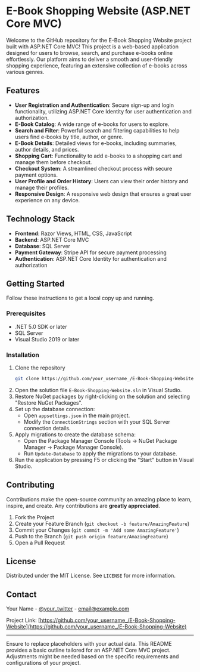 # E-Book Shopping Website (ASP.NET Core MVC)

Welcome to the GitHub repository for the E-Book Shopping Website project built with ASP.NET Core MVC! This project is a web-based application designed for users to browse, search, and purchase e-books online effortlessly. Our platform aims to deliver a smooth and user-friendly shopping experience, featuring an extensive collection of e-books across various genres.

## Features

- **User Registration and Authentication**: Secure sign-up and login functionality, utilizing ASP.NET Core Identity for user authentication and authorization.
- **E-Book Catalog**: A wide range of e-books for users to explore.
- **Search and Filter**: Powerful search and filtering capabilities to help users find e-books by title, author, or genre.
- **E-Book Details**: Detailed views for e-books, including summaries, author details, and prices.
- **Shopping Cart**: Functionality to add e-books to a shopping cart and manage them before checkout.
- **Checkout System**: A streamlined checkout process with secure payment options.
- **User Profile and Order History**: Users can view their order history and manage their profiles.
- **Responsive Design**: A responsive web design that ensures a great user experience on any device.

## Technology Stack

- **Frontend**: Razor Views, HTML, CSS, JavaScript
- **Backend**: ASP.NET Core MVC
- **Database**: SQL Server
- **Payment Gateway**: Stripe API for secure payment processing
- **Authentication**: ASP.NET Core Identity for authentication and authorization

## Getting Started

Follow these instructions to get a local copy up and running.

### Prerequisites

- .NET 5.0 SDK or later
- SQL Server
- Visual Studio 2019 or later

### Installation

1. Clone the repository
   ```sh
   git clone https://github.com/your_username_/E-Book-Shopping-Website.git
   ```
2. Open the solution file `E-Book-Shopping-Website.sln` in Visual Studio.
3. Restore NuGet packages by right-clicking on the solution and selecting "Restore NuGet Packages".
4. Set up the database connection:
   - Open `appsettings.json` in the main project.
   - Modify the `ConnectionStrings` section with your SQL Server connection details.
5. Apply migrations to create the database schema:
   - Open the Package Manager Console (Tools -> NuGet Package Manager -> Package Manager Console).
   - Run `Update-Database` to apply the migrations to your database.
6. Run the application by pressing F5 or clicking the "Start" button in Visual Studio.

## Contributing

Contributions make the open-source community an amazing place to learn, inspire, and create. Any contributions are **greatly appreciated**.

1. Fork the Project
2. Create your Feature Branch (`git checkout -b feature/AmazingFeature`)
3. Commit your Changes (`git commit -m 'Add some AmazingFeature'`)
4. Push to the Branch (`git push origin feature/AmazingFeature`)
5. Open a Pull Request

## License

Distributed under the MIT License. See `LICENSE` for more information.

## Contact

Your Name - [@your_twitter](https://twitter.com/your_twitter) - email@example.com

Project Link: [https://github.com/your_username_/E-Book-Shopping-Website](https://github.com/your_username_/E-Book-Shopping-Website)

---

Ensure to replace placeholders with your actual data. This README provides a basic outline tailored for an ASP.NET Core MVC project. Adjustments might be needed based on the specific requirements and configurations of your project.
